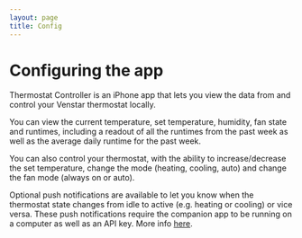 ```yaml
---
layout: page
title: Config
---
```


# Configuring the app

Thermostat Controller is an iPhone app that lets you view the data from and control your Venstar thermostat locally.

You can view the current temperature, set temperature, humidity, fan state and runtimes, including a readout of all the runtimes from the past week as well as the average daily runtime for the past week.

You can also control your thermostat, with the ability to increase/decrease the set temperature, change the mode (heating, cooling, auto) and change the fan mode (always on or auto).

Optional push notifications are available to let you know when the thermostat state changes from idle to active (e.g. heating or cooling) or vice versa. These push notifications require the companion app to be running on a computer as well as an API key. More info [here](https://www.studiojq.io/thermostat-controller/).
